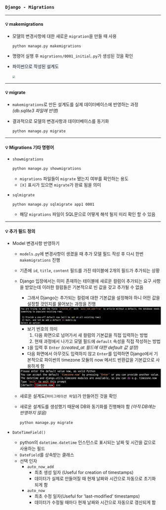 ### `Django - Migrations`

***

#### 💡 makemigrations

- 모델의 변경사항에 대한 새로운 `migration`을 만들 때 사용

  ```zsh
  python manage.py makemigrations
  ```

- 명령어 실행 후 `migrations/0001_initial.py`가 생성된 것을 확인

- <span style='background-color: #f0f5ff'>파이썬으로 작성된 설계도</span>

  <img src="/Users/goobano/Desktop/initial.png" style="zoom:50%;" />

***

#### 💡 migrate

- `makemigrations`로 만든 설계도를 실제 데이터베이스에 반영하는 과정 *(db.sqlite3 파일에 반영)*

- 결과적으로 모델의 변경사항과 데이터베이스를 동기화

  ```zsh
  python manage.py migrate
  ```

***

#### 💡 Migrations 기타 명령어

- `showmigrations`

  ```zsh
  python manage.py showmigrations
  ```

  - `migrations` 파일들이 `migrate` 됐는지 여부를 확인하는 용도
  - `[X]` 표시가 있으면 `migrate`가 완료 됨을 의미

- `sqlmigrate`

  ```zsh
  python manage.py sqlmigrate app1 0001
  ```

  - 해당 `migrations` 파일이 SQL문으로 어떻게 해석 될지 미리 확인 할 수 있음

***

#### 💡 추가 필드 정의

- Model 변경사항 반영하기

  - `models.py`에 변경사항이 생겼을 때 추가 모델 필드 작성 후 다시 한번 `makemigrations` 진행

  - 기존에 `id`, `title`, `content` 필드를 가진 테이블에 2개의 필드가 추가되는 상황

  - Django 입장에서는 이미 존재하는 테이블에 새로운 컬럼이 추가되는 요구 사항을 받았는데 이러한 컬럼들은 기본적으로 빈 값을 갖고 추가될 수 없음

    - 그래서 Django는 추가되는 컬럼에 대한 기본값을 설정해야 하니 어떤 값을 설정할 것인지를 물어보는 과정을 진행

    <img src="django_migrations.assets/addfield.png" alt="addfield" style="zoom:50%;" />

    - 보기 번호의 의미
      1. 다음 화면으로 넘어가서 새 컬럼의 기본값을 직접 입력하는 방법
      2. 현재 과정에서 나가고 모델 필드에 `default` 속성을 직접 작성하는 방법
    - `1`을 입력 후 `Enter` *(created_at 필드에 대한 default 값 설정)*
    - 다음 화면에서 아무것도 입력하지 않고 `Enter`를 입력하면 Django에서 기본적으로 파이썬의 timezone 모듈의 now 메서드 반환값을 기본값으로 사용하게 함

    <img src="django_migrations.assets/timezone.png" alt="timezone" style="zoom:50%;" />

  - 새로운 설계도(`마이그레이션 파일`)가 만들어진 것을 확인

  - 새로운 설계도를 생성했기 때문에 DB와 동기화를 진행해야 함 *(아직 DB에는 반영하지 않음)*

    ```zsh
    python manage.py migrate
    ```

- `DateTimeField()`

  - python의 `datetime.datetime` 인스턴스로 표시되는 날짜 및 시간을 값으로 사용하는 필드
  - `DateField`를 상속받는 클래스
  - 선택 인자
    - `auto_now_add`
      - 최초 생성 일자 (Useful for creation of timestamps)
      - 데이터가 실제로 만들어질 때 현재 날짜와 시간으로 자동으로 초기화 되게 함
    - `auto_now`
      - 최초 수정 일자(Useful for 'last-modified' timestamps)
      - 데이터가 수정될 때마다 현재 날짜와 시간으로 자동으로 갱신되게 함